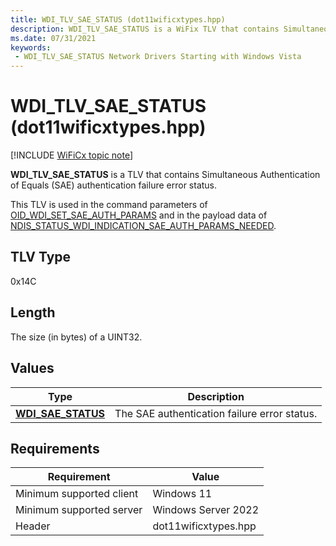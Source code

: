 ```yaml
---
title: WDI_TLV_SAE_STATUS (dot11wificxtypes.hpp)
description: WDI_TLV_SAE_STATUS is a WiFix TLV that contains Simultaneous Authentication of Equals (SAE) authentication failure error status.
ms.date: 07/31/2021
keywords:
 - WDI_TLV_SAE_STATUS Network Drivers Starting with Windows Vista
---
```


# WDI_TLV_SAE_STATUS (dot11wificxtypes.hpp)

[!INCLUDE [WiFiCx topic note](../includes/wificx-version-warning.md)]

**WDI_TLV_SAE_STATUS** is a TLV that contains Simultaneous Authentication of Equals (SAE) authentication failure error status.

This TLV is used in the command parameters of [OID_WDI_SET_SAE_AUTH_PARAMS](oid-wdi-set-sae-auth-params.md) and in the payload data of [NDIS_STATUS_WDI_INDICATION_SAE_AUTH_PARAMS_NEEDED](ndis-status-wdi-indication-sae-auth-params-needed.md).

## TLV Type

0x14C

## Length

The size (in bytes) of a UINT32.

## Values

| Type | Description |
| --- | --- |
| [**WDI_SAE_STATUS**](/windows-hardware/drivers/ddi/dot11wificxtypes/ne-dot11wificxtypes-wdi_sae_status) | The SAE authentication failure error status. |

## Requirements

|Requirement|Value|
|--- |--- |
|Minimum supported client|Windows 11|
|Minimum supported server|Windows Server 2022|
|Header|dot11wificxtypes.hpp|
